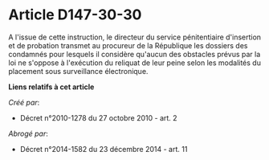 # Article D147-30-30

A l'issue de cette instruction, le directeur du service pénitentiaire d'insertion et de probation transmet au procureur de la
République les dossiers des condamnés pour lesquels il considère qu'aucun des obstacles prévus par la loi ne s'oppose à
l'exécution du reliquat de leur peine selon les modalités du placement sous surveillance électronique.

**Liens relatifs à cet article**

_Créé par_:

  - Décret n°2010-1278 du 27 octobre 2010 - art. 2

_Abrogé par_:

  - Décret n°2014-1582 du 23 décembre 2014 - art. 11
